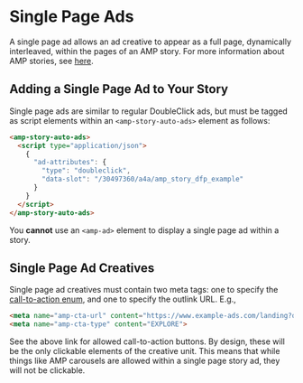<!---
Copyright 2018 The AMP HTML Authors. All Rights Reserved.

Licensed under the Apache License, Version 2.0 (the "License");
you may not use this file except in compliance with the License.
You may obtain a copy of the License at

      http://www.apache.org/licenses/LICENSE-2.0

Unless required by applicable law or agreed to in writing, software
distributed under the License is distributed on an "AS-IS" BASIS,
WITHOUT WARRANTIES OR CONDITIONS OF ANY KIND, either express or implied.
See the License for the specific language governing permissions and
limitations under the License.
-->

# Single Page Ads

A single page ad allows an ad creative to appear as a full page, dynamically interleaved, within the pages of an AMP story. For more information about AMP stories, see [here](https://github.com/ampproject/amphtml/blob/master/extensions/amp-story/amp-story-ads.md).

## Adding a Single Page Ad to Your Story

Single page ads are similar to regular DoubleClick ads, but must be tagged as script elements within an `<amp-story-auto-ads>` element as follows:

```html
<amp-story-auto-ads>
  <script type="application/json">
    {
      "ad-attributes": {
        "type": "doubleclick",
        "data-slot": "/30497360/a4a/amp_story_dfp_example"
      }
    }
  </script>
</amp-story-auto-ads>
```

You __cannot__ use an `<amp-ad>` element to display a single page ad within a story.

## Single Page Ad Creatives

Single page ad creatives must contain two meta tags: one to specify the [call-to-action enum](https://github.com/ampproject/amphtml/blob/master/extensions/amp-story/amp-story-ads.md#cta-ad), and one to specify the outlink URL. E.g.,

```html
<meta name="amp-cta-url" content="https://www.example-ads.com/landing?q=123">
<meta name="amp-cta-type" content="EXPLORE">
```

See the above link for allowed call-to-action buttons. By design, these will be the only clickable elements of the creative unit. This means that while things like AMP carousels are allowed within a single page story ad, they will not be clickable.
